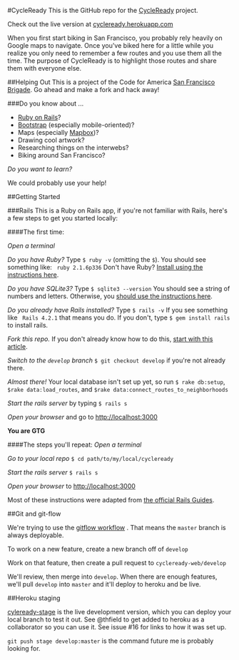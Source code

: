 #CycleReady
This is the GitHub repo for the [CycleReady](http://www.cycleready.com) project.

Check out the live version at [cycleready.herokuapp.com](https://cycleready.herokuapp.com)

When you first start biking in San Francisco, you probably rely heavily on Google maps to navigate. Once you've biked here for a little while you realize you only need to remember a few routes and you use them all the time.  The purpose of CycleReady is to highlight those routes and share them with everyone else.

##Helping Out
This is a project of the Code for America [San Francisco Brigade](https://github.com/sfbrigade).  Go ahead and make a fork and hack away!

###Do you know about ... 
* [Ruby on Rails](http://rubyonrails.org/)?
* [Bootstrap](http://getbootstrap.com) (especially mobile-oriented)?
* Maps (especially [Mapbox](http://www.mapbox.com))?
* Drawing cool artwork?
* Researching things on the interwebs?
* Biking around San Francisco?

*Do you want to learn?*

We could probably use your help!

##Getting Started

###Rails
This is a Ruby on Rails app, if you're not familiar with Rails, here's a few steps to get you started locally:

####The first time:

*Open a terminal*

*Do you have Ruby?*  Type `$ ruby -v` (omitting the `$`). You should see something like: ` ruby 2.1.6p336`  Don't have Ruby? [Install using the instructions here](https://www.ruby-lang.org/en/installation/).

*Do you have SQLite3?* Type `$ sqlite3 --version` You should see a string of numbers and letters.  Otherwise, you [should use the instructions here](https://www.sqlite.org/).

*Do you already have Rails installed?*  Type `$ rails -v`  If you see something like ` Rails 4.2.1` that means you do.  If you don't, type `$ gem install rails` to install rails.

*Fork this repo.* If you don't already know how to do this, [start with this article](https://help.github.com/articles/set-up-git/).

*Switch to the `develop` branch* `$ git checkout develop` if you're not already there.

*Almost there!*  Your local database isn't set up yet, so run `$ rake db:setup`, `$rake data:load_routes`, and `$rake data:connect_routes_to_neighborhoods`


*Start the rails server* by typing `$ rails s` 

*Open your browser* and go to [http://localhost:3000](http://localhost:3000)

**You are GTG**

####The steps you'll repeat:
*Open a terminal*

*Go to your local repo* `$ cd path/to/my/local/cycleready`

*Start the rails server* `$ rails s` 

*Open your browser* to [http://localhost:3000](http://localhost:3000)

Most of these instructions were adapted from [the official Rails Guides](http://guides.rubyonrails.org/getting_started.html).

##Git and git-flow

We're trying to use the [gitflow workflow](https://www.atlassian.com/git/tutorials/comparing-workflows/gitflow-workflow) .  That means the `master` branch is always deployable.

To work on a new feature, create a new branch off of `develop`

Work on that feature, then create a pull request to `cycleready-web/develop`

We'll review, then merge into `develop`.  When there are enough features, we'll pull `develop` into `master` and it'll deploy to heroku and be live.

##Heroku staging

[cyleready-stage](https://cycleready-stage.herokuapp.com) is the live development version, which you can deploy your local branch to test it out. See @thfield to get added to heroku as a collaborator so you can use it. See issue #16 for links to how it was set up. 

`git push stage develop:master` is the command future me is probably looking for.
